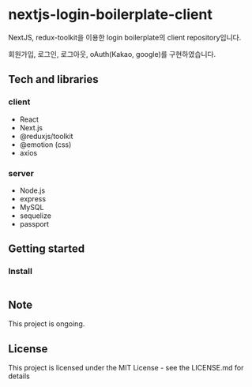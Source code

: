 # nextjs-login-boilerplate-client

NextJS, redux-toolkit을 이용한 login boilerplate의 client repository입니다.

회원가입, 로그인, 로그아웃, oAuth(Kakao, google)를 구현하였습니다.

## Tech and libraries

### client
- React
- Next.js
- @reduxjs/toolkit
- @emotion (css)
- axios

### server
- Node.js
- express
- MySQL
- sequelize
- passport

## Getting started

### Install

```bash
```

## Note

This project is ongoing.

## License

This project is licensed under the MIT License - see the LICENSE.md for details
